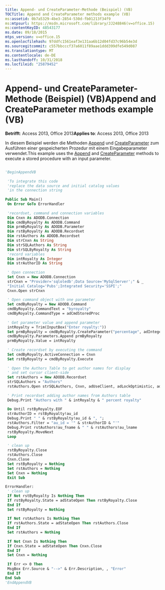 ```yaml
---
title: Append- und CreateParameter-Methode (Beispiel) (VB)
TOCTitle: Append and CreateParameter methods example (VB)
ms:assetid: 0b7a5329-4be3-2854-530d-fb01213f34f9
ms:mtpsurl: https://msdn.microsoft.com/library/JJ248846(v=office.15)
ms:contentKeyID: 48543177
ms.date: 09/18/2015
mtps_version: v=office.15
ms.openlocfilehash: 97ddfc1561eaf3e131aa6b12d04fd37c96b54e3d
ms.sourcegitcommit: c557bbcccf37a6011f89aae1ddd399dfe549d087
ms.translationtype: MT
ms.contentlocale: de-DE
ms.lasthandoff: 10/31/2018
ms.locfileid: "25879452"
---
```

# <a name="append-and-createparameter-methods-example-vb"></a><span data-ttu-id="06fb1-102">Append- und CreateParameter-Methode (Beispiel) (VB)</span><span class="sxs-lookup"><span data-stu-id="06fb1-102">Append and CreateParameter methods example (VB)</span></span>


<span data-ttu-id="06fb1-103">**Betrifft**: Access 2013, Office 2013</span><span class="sxs-lookup"><span data-stu-id="06fb1-103">**Applies to**: Access 2013, Office 2013</span></span>

<span data-ttu-id="06fb1-104">In diesem Beispiel werden die Methoden [Append](append-method-ado.md) und [CreateParameter](createparameter-method-ado.md) zum Ausführen einer gespeicherten Prozedur mit einem Eingabeparameter verwendet.</span><span class="sxs-lookup"><span data-stu-id="06fb1-104">This example uses the [Append](append-method-ado.md) and [CreateParameter](createparameter-method-ado.md) methods to execute a stored procedure with an input parameter.</span></span>

```vb 
 
'BeginAppendVB 
 
 'To integrate this code 
 'replace the data source and initial catalog values 
 'in the connection string 
 
Public Sub Main() 
 On Error GoTo ErrorHandler 
 
 'recordset, command and connection variables 
 Dim Cnxn As ADODB.Connection 
 Dim cmdByRoyalty As ADODB.Command 
 Dim prmByRoyalty As ADODB.Parameter 
 Dim rstByRoyalty As ADODB.Recordset 
 Dim rstAuthors As ADODB.Recordset 
 Dim strCnxn As String 
 Dim strSQLAuthors As String 
 Dim strSQLByRoyalty As String 
 'record variables 
 Dim intRoyalty As Integer 
 Dim strAuthorID As String 
 
 ' Open connection 
 Set Cnxn = New ADODB.Connection 
 strCnxn = "Provider='sqloledb';Data Source='MySqlServer';" & _ 
 "Initial Catalog='Pubs';Integrated Security='SSPI';" 
 Cnxn.Open strCnxn 
 
 ' Open command object with one parameter 
 Set cmdByRoyalty = New ADODB.Command 
 cmdByRoyalty.CommandText = "byroyalty" 
 cmdByRoyalty.CommandType = adCmdStoredProc 
 
 ' Get parameter value and append parameter 
 intRoyalty = Trim(InputBox("Enter royalty:")) 
 Set prmByRoyalty = cmdByRoyalty.CreateParameter("percentage", adInteger, adParamInput) 
 cmdByRoyalty.Parameters.Append prmByRoyalty 
 prmByRoyalty.Value = intRoyalty 
 
 ' Create recordset by executing the command 
 Set cmdByRoyalty.ActiveConnection = Cnxn 
 Set rstByRoyalty = cmdByRoyalty.Execute 
 
 ' Open the Authors Table to get author names for display 
 ' and set cursor client-side 
 Set rstAuthors = New ADODB.Recordset 
 strSQLAuthors = "Authors" 
 rstAuthors.Open strSQLAuthors, Cnxn, adUseClient, adLockOptimistic, adCmdTable 
 
 ' Print recordset adding author names from Authors table 
 Debug.Print "Authors with " & intRoyalty & " percent royalty" 
 
 Do Until rstByRoyalty.EOF 
 strAuthorID = rstByRoyalty!au_id 
 Debug.Print " " & rstByRoyalty!au_id & ", "; 
 rstAuthors.Filter = "au_id = '" & strAuthorID & "'" 
 Debug.Print rstAuthors!au_fname & " " & rstAuthors!au_lname 
 rstByRoyalty.MoveNext 
 Loop 
 
 ' clean up 
 rstByRoyalty.Close 
 rstAuthors.Close 
 Cnxn.Close 
 Set rstByRoyalty = Nothing 
 Set rstAuthors = Nothing 
 Set Cnxn = Nothing 
 Exit Sub 
 
ErrorHandler: 
 ' clean up 
 If Not rstByRoyalty Is Nothing Then 
 If rstByRoyalty.State = adStateOpen Then rstByRoyalty.Close 
 End If 
 Set rstByRoyalty = Nothing 
 
 If Not rstAuthors Is Nothing Then 
 If rstAuthors.State = adStateOpen Then rstAuthors.Close 
 End If 
 Set rstAuthors = Nothing 
 
 If Not Cnxn Is Nothing Then 
 If Cnxn.State = adStateOpen Then Cnxn.Close 
 End If 
 Set Cnxn = Nothing 
 
 If Err <> 0 Then 
 MsgBox Err.Source & "-->" & Err.Description, , "Error" 
 End If 
End Sub 
'EndAppendVB 
```

